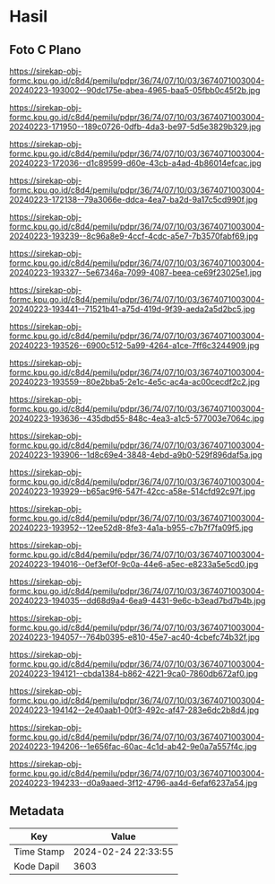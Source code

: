 # Hasil

## Foto C Plano

https://sirekap-obj-formc.kpu.go.id/c8d4/pemilu/pdpr/36/74/07/10/03/3674071003004-20240223-193002--90dc175e-abea-4965-baa5-05fbb0c45f2b.jpg

https://sirekap-obj-formc.kpu.go.id/c8d4/pemilu/pdpr/36/74/07/10/03/3674071003004-20240223-171950--189c0726-0dfb-4da3-be97-5d5e3829b329.jpg

https://sirekap-obj-formc.kpu.go.id/c8d4/pemilu/pdpr/36/74/07/10/03/3674071003004-20240223-172036--d1c89599-d60e-43cb-a4ad-4b86014efcac.jpg

https://sirekap-obj-formc.kpu.go.id/c8d4/pemilu/pdpr/36/74/07/10/03/3674071003004-20240223-172138--79a3066e-ddca-4ea7-ba2d-9a17c5cd990f.jpg

https://sirekap-obj-formc.kpu.go.id/c8d4/pemilu/pdpr/36/74/07/10/03/3674071003004-20240223-193239--8c96a8e9-4ccf-4cdc-a5e7-7b3570fabf69.jpg

https://sirekap-obj-formc.kpu.go.id/c8d4/pemilu/pdpr/36/74/07/10/03/3674071003004-20240223-193327--5e67346a-7099-4087-beea-ce69f23025e1.jpg

https://sirekap-obj-formc.kpu.go.id/c8d4/pemilu/pdpr/36/74/07/10/03/3674071003004-20240223-193441--71521b41-a75d-419d-9f39-aeda2a5d2bc5.jpg

https://sirekap-obj-formc.kpu.go.id/c8d4/pemilu/pdpr/36/74/07/10/03/3674071003004-20240223-193526--6900c512-5a99-4264-a1ce-7ff6c3244909.jpg

https://sirekap-obj-formc.kpu.go.id/c8d4/pemilu/pdpr/36/74/07/10/03/3674071003004-20240223-193559--80e2bba5-2e1c-4e5c-ac4a-ac00cecdf2c2.jpg

https://sirekap-obj-formc.kpu.go.id/c8d4/pemilu/pdpr/36/74/07/10/03/3674071003004-20240223-193636--435dbd55-848c-4ea3-a1c5-577003e7064c.jpg

https://sirekap-obj-formc.kpu.go.id/c8d4/pemilu/pdpr/36/74/07/10/03/3674071003004-20240223-193906--1d8c69e4-3848-4ebd-a9b0-529f896daf5a.jpg

https://sirekap-obj-formc.kpu.go.id/c8d4/pemilu/pdpr/36/74/07/10/03/3674071003004-20240223-193929--b65ac9f6-547f-42cc-a58e-514cfd92c97f.jpg

https://sirekap-obj-formc.kpu.go.id/c8d4/pemilu/pdpr/36/74/07/10/03/3674071003004-20240223-193952--12ee52d8-8fe3-4a1a-b955-c7b7f7fa09f5.jpg

https://sirekap-obj-formc.kpu.go.id/c8d4/pemilu/pdpr/36/74/07/10/03/3674071003004-20240223-194016--0ef3ef0f-9c0a-44e6-a5ec-e8233a5e5cd0.jpg

https://sirekap-obj-formc.kpu.go.id/c8d4/pemilu/pdpr/36/74/07/10/03/3674071003004-20240223-194035--dd68d9a4-6ea9-4431-9e6c-b3ead7bd7b4b.jpg

https://sirekap-obj-formc.kpu.go.id/c8d4/pemilu/pdpr/36/74/07/10/03/3674071003004-20240223-194057--764b0395-e810-45e7-ac40-4cbefc74b32f.jpg

https://sirekap-obj-formc.kpu.go.id/c8d4/pemilu/pdpr/36/74/07/10/03/3674071003004-20240223-194121--cbda1384-b862-4221-9ca0-7860db672af0.jpg

https://sirekap-obj-formc.kpu.go.id/c8d4/pemilu/pdpr/36/74/07/10/03/3674071003004-20240223-194142--2e40aab1-00f3-492c-af47-283e6dc2b8d4.jpg

https://sirekap-obj-formc.kpu.go.id/c8d4/pemilu/pdpr/36/74/07/10/03/3674071003004-20240223-194206--1e656fac-60ac-4c1d-ab42-9e0a7a557f4c.jpg

https://sirekap-obj-formc.kpu.go.id/c8d4/pemilu/pdpr/36/74/07/10/03/3674071003004-20240223-194233--d0a9aaed-3f12-4796-aa4d-6efaf6237a54.jpg


## Metadata

| Key        | Value               |
| ---------- | ------------------- |
| Time Stamp | 2024-02-24 22:33:55 |
| Kode Dapil | 3603                |



